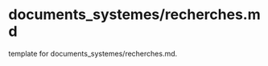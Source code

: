 # documents_systemes/recherches.md 
 
<span class="fixme template"> template for documents_systemes/recherches.md.</span>
